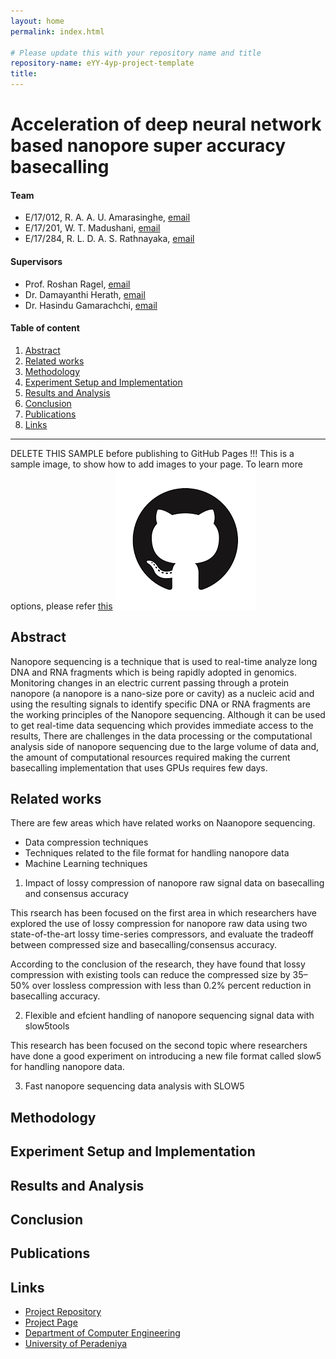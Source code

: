 ```yaml
---
layout: home
permalink: index.html

# Please update this with your repository name and title
repository-name: eYY-4yp-project-template
title:
---
```


[comment]: # "This is the standard layout for the project, but you can clean this and use your own template"

# Acceleration of deep neural network based nanopore super accuracy basecalling

#### Team

- E/17/012, R. A. A. U. Amarasinghe, [email](mailto:e17012@eng.pdn.ac.lk)
- E/17/201, W. T. Madushani, [email](mailto:e17201@eng.pdn.ac.lk)
- E/17/284, R. L. D. A. S. Rathnayaka, [email](mailto:e17284@eng.pdn.ac.lk)

#### Supervisors

- Prof. Roshan Ragel, [email](mailto:roshanr@eng.pdn.ac.lk)
- Dr. Damayanthi Herath, [email](mailto:damayanthiherath@eng.pdn.ac.lk)
- Dr. Hasindu Gamarachchi, [email](mailto:hasindu@unsw.edu.au)

#### Table of content

1. [Abstract](#abstract)
2. [Related works](#related-works)
3. [Methodology](#methodology)
4. [Experiment Setup and Implementation](#experiment-setup-and-implementation)
5. [Results and Analysis](#results-and-analysis)
6. [Conclusion](#conclusion)
7. [Publications](#publications)
8. [Links](#links)

---

DELETE THIS SAMPLE before publishing to GitHub Pages !!!
This is a sample image, to show how to add images to your page. To learn more options, please refer [this](https://projects.ce.pdn.ac.lk/docs/faq/how-to-add-an-image/)
![Sample Image](./images/sample.png)


## Abstract

Nanopore sequencing is a technique that is used to real-time analyze long DNA and RNA fragments which is being rapidly adopted in genomics. Monitoring changes in an electric current passing through a protein nanopore (a nanopore is a nano-size pore or cavity) as a nucleic acid and using the resulting signals to identify specific DNA or RNA fragments are the working principles of the Nanopore sequencing. Although it can be used to get real-time data sequencing which provides immediate access to the results, There are challenges in the data processing or the computational analysis side of nanopore sequencing due to the large volume of data and, the amount of computational resources required making the current basecalling implementation that uses GPUs requires few days.

## Related works

There are few areas which have related works on Naanopore sequencing.

* Data compression techniques
* Techniques related to the file format for handling nanopore data
* Machine Learning techniques

1. Impact of lossy compression of nanopore raw signal data on basecalling and consensus accuracy

This rsearch has been focused on the first area in which researchers have explored the use of lossy compression for nanopore raw data using two state-of-the-art lossy time-series compressors, and evaluate the tradeoff between compressed size and basecalling/consensus accuracy. 

According to the conclusion of the research, they have found that lossy compression with existing tools can reduce the compressed size by 35–50% over lossless compression with less than 0.2% percent reduction in basecalling accuracy.

2. Flexible and efcient handling of nanopore sequencing signal data with slow5tools

This research has been focused on the second topic where researchers have done a good experiment on introducing a new file format called slow5 for handling nanopore data.

3. Fast nanopore sequencing data analysis with SLOW5


## Methodology

## Experiment Setup and Implementation

## Results and Analysis

## Conclusion

## Publications
[//]: # "Note: Uncomment each once you uploaded the files to the repository"

<!-- 1. [Semester 7 report](./) -->
<!-- 2. [Semester 7 slides](./) -->
<!-- 3. [Semester 8 report](./) -->
<!-- 4. [Semester 8 slides](./) -->
<!-- 5. Author 1, Author 2 and Author 3 "Research paper title" (2021). [PDF](./). -->


## Links

[//]: # ( NOTE: EDIT THIS LINKS WITH YOUR REPO DETAILS )

- [Project Repository](https://github.com/cepdnaclk/e17-4yp-Acceleration-of-deep-neural-network-based-nanopore-super-accuracy-basecalling)
- [Project Page](https://cepdnaclk.github.io/e17-4yp-Acceleration-of-deep-neural-network-based-nanopore-super-accuracy-basecalling)
- [Department of Computer Engineering](http://www.ce.pdn.ac.lk/)
- [University of Peradeniya](https://eng.pdn.ac.lk/)

[//]: # "Please refer this to learn more about Markdown syntax"
[//]: # "https://github.com/adam-p/markdown-here/wiki/Markdown-Cheatsheet"
